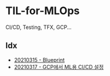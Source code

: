# TIL-for-MLOps
CI/CD, Testing, TFX, GCP...

## Idx
* [20210315 - Blueprint](https://github.com/jugapunk/TIL-for-MLOps/issues/1)
* [20210317 - GCP에서 ML용 CI/CD 설정](https://github.com/jugapunk/TIL-for-MLOps/issues/2)
